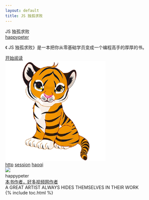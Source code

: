 ```yaml
---
layout: default
title: JS 独孤求败
---
```


<section class='book'>
  <div class='wrapper-inside clearfix'>
    <div class='top-large'>
      <div class='book-title'>
        JS 独孤求败
      </div>
      <div class='book-author'>
        <a href="https://github.com/happypeter">happypeter</a>
      </div>
      <p class='book-description'>
        《 JS 独孤求败》是一本把你从零基础学员变成一个编程高手的厚厚的书。
      </p>
      <a href="#toc" class="read-btn">开始阅读</a>
    </div>
    <img alt="git" class="book-image" src="images/book-cover.jpg"/>
  </div>
</section>
<div class="divider">
  <a href="#http">http</a>
  <a href="#session">session</a>
  <a href="#haoqi">haoqi</a>


</div>
<div class="reviewers">
  <div class="name-card">
    <img src="https://avatars1.githubusercontent.com/u/72467?v=3&s=460">
    <div class="text">
      <div class="name">
       happypeter
      </div>
      <div class="job-title"><a href="http://haoduoshipin.com">本书作者，好多视频网作者</a></div>
      A GREAT ARTIST ALWAYS HIDES THEMSELVES IN THEIR WORK
    </div>
  </div>
</div>
<div id="toc"></div>
{% include toc.html %}
